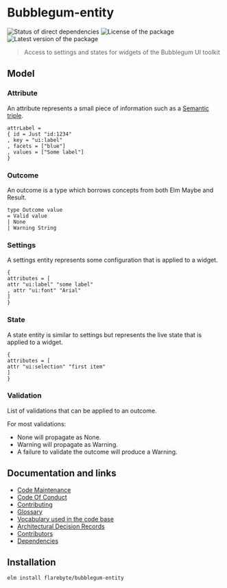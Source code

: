 # Bubblegum-entity

![Status of direct
dependencies](https://reiner-dolp.github.io/elm-badges/flarebyte/bubblegum-entity/dependencies.svg)
![License of the
package](https://reiner-dolp.github.io/elm-badges/flarebyte/bubblegum-entity/license.svg)
![Latest version of the
package](https://img.shields.io/elm-package/v/flarebyte/bubblegum-entity)

> Access to settings and states for widgets of the Bubblegum UI toolkit

## Model

### Attribute

An attribute represents a small piece of information such as a [Semantic
triple](https://en.wikipedia.org/wiki/Semantic_triple).

```
attrLabel =
{ id = Just "id:1234"
, key = "ui:label"
, facets = ["blue"]
, values = ["Some label"]
}

```

### Outcome

An outcome is a type which borrows concepts from both Elm Maybe and Result.

```
type Outcome value
= Valid value
| None
| Warning String
```

### Settings

A settings entity represents some configuration that is applied to a widget.

```
{
attributes = [
attr "ui:label" "some label"
, attr "ui:font" "Arial"
]
}

```

### State

A state entity is similar to settings but represents the live state that is
applied to a widget.

```
{
attributes = [
attr "ui:selection" "first item"
]
}

```

### Validation

List of validations that can be applied to an outcome.

For most validations:

-   None will propagate as None.
-   Warning will propagate as Warning.
-   A failure to validate the outcome will produce a Warning.

## Documentation and links

-   [Code Maintenance](MAINTENANCE.md)
-   [Code Of Conduct](CODE_OF_CONDUCT.md)
-   [Contributing](CONTRIBUTING.md)
-   [Glossary](GLOSSARY.md)
-   [Vocabulary used in the code base](CODE_VOCABULARY.md)
-   [Architectural Decision Records](DECISIONS.md)
-   [Contributors](https://github.com/flarebyte/bubblegum-entity/graphs/contributors)
-   [Dependencies](https://github.com/flarebyte/bubblegum-entity/network/dependencies)

## Installation

```bash
elm install flarebyte/bubblegum-entity
```
